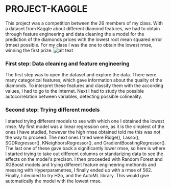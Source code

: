 # PROJECT-KAGGLE
This project was a competition between the 26 members of my class. With a dataset from Kaggle about different diamond features, we had to obtain through feature engineering and data cleaning the a model for the prediction of the diamonds prices with the lowest root mean squared error (rmse) possible. For my class I was the one to obtain the lowest rmse, winning the first prize.
![alt text](https://d500.epimg.net/cincodias/imagenes/2021/06/25/companias/1624630363_897564_1624630510_noticia_normal.jpg "Logo Title Text 1")

### First step: Data cleaning and feature engineering
The first step was to open the dataset and explore the data. There were many categorical features, which gave information about the quality of the diamonds. To interpret these features and classify them with the according values, I had to go to the internet. Next I had to study the possible autocorrelation between variables, detecting possible colineality.

### Second step: Trying different models
I started trying different models to see with which one I obtained the lowest rmse. My first model was a linear regression one, as it is the simplest of the ones I have studied, however the high rmse obtained told me this was not the way to proceed. The next ones I tried were Ridge(), Lasso(), SGDRegressor(), KNeighborsRegressor(), and GradientBoostingRegressor(). The last one of these gave back a significantly lower rmse, so here is where I started trying to take out different columns or standarizing data to see the effects on the model's precison. I then proceeded with Random Forest  and XGBoost models and trying different feature engineering methonds and messing with Hyperparametres, I finally ended up with a rmse of 562.
Finally, I decided to try H2o, and the AutoML library. This would give automatically the model with the lowest rmse.


